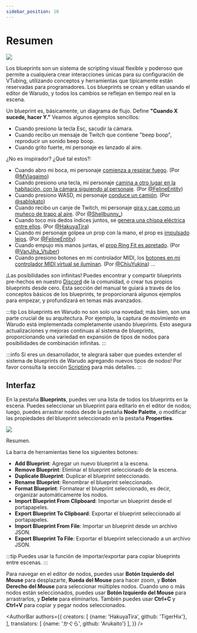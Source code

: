 ```yaml
---
sidebar_position: 10
---
```


# Resumen

![](/doc-img/blueprints-cover.jpg)

Los blueprints son un sistema de scripting visual flexible y poderoso que permite a cualquiera crear interacciones únicas para su configuración de VTubing, utilizando conceptos y herramientas que típicamente están reservadas para programadores. Los blueprints se crean y editan usando el editor de Warudo, y todos los cambios se reflejan en tiempo real en la escena.

Un blueprint es, básicamente, un diagrama de flujo. Define **"Cuando X sucede, hacer Y."** Veamos algunos ejemplos sencillos:

* Cuando presiono la tecla Esc, sacudir la cámara.
* Cuando recibo un mensaje de Twitch que contiene "beep boop", reproducir un sonido beep boop.
* Cuando grito fuerte, mi personaje es lanzado al aire.

¿No es inspirador? ¿Qué tal estos?:

* Cuando abro mi boca, mi personaje [comienza a respirar fuego](https://twitter.com/MVjagaimo/status/1725869971845333173/video/1). (Por [@MVjagaimo](https://twitter.com/MVjagaimo))
* Cuando presiono una tecla, mi personaje [camina a otro lugar en la habitación, con la cámara siguiendo al personaje](https://twitter.com/FelineEntity/status/1730225167572615582). (Por [@FelineEntity](https://twitter.com/FelineEntity))
* Cuando presiono WASD, mi personaje [conduce un camión](https://twitter.com/sablokato/status/1731679138677768700). (Por [@sablokato](https://twitter.com/sablokato))
* Cuando recibo un canje de Twitch, mi personaje [gira y cae como un muñeco de trapo al aire](https://twitter.com/Shellbunny_/status/1712629869488853260). (Por [@Shellbunny_](https://twitter.com/Shellbunny_))
* Cuando toco mis dedos índices juntos, se [genera una chispa eléctrica entre ellos](https://twitter.com/hakuyalabs/status/1724364814158360767). (Por [@HakuyaTira](https://twitter.com/hakuyatira))
* Cuando mi personaje golpea un prop con la mano, el prop es [impulsado lejos](https://twitter.com/FelineEntity/status/1727379837185319176). (Por [@FelineEntity](https://twitter.com/FelineEntity))
* Cuando empujo mis manos juntas, el [prop Ring Fit es apretado](https://twitter.com/VanJiha_Vtuber/status/1737645095095341397/video/1). (Por [@VanJiha_Vtuber](https://twitter.com/VanJiha_Vtuber))
* Cuando presiono botones en mi controlador MIDI, los [botones en mi controlador MIDI virtual se iluminan](https://twitter.com/ChiuYukina/status/1734913824086729149). (Por [@ChiuYukina](https://twitter.com/ChiuYukina))
  ...

¡Las posibilidades son infinitas! Puedes encontrar y compartir blueprints pre-hechos en nuestro [Discord](https://discord.gg/warudo) de la comunidad, o crear tus propios blueprints desde cero. Esta sección del manual te guiará a través de los conceptos básicos de los blueprints, te proporcionará algunos ejemplos para empezar, y profundizará en temas más avanzados.

:::tip
Los blueprints en Warudo no son solo una novedad; más bien, son una parte crucial de su arquitectura. Por ejemplo, la captura de movimiento en Warudo está implementada completamente usando blueprints. Esto asegura actualizaciones y mejoras continuas al sistema de blueprints, proporcionando una variedad en expansión de tipos de nodos para posibilidades de combinación infinitas.
:::

:::info
Si eres un desarrollador, te alegrará saber que puedes extender el sistema de blueprints de Warudo agregando nuevos tipos de nodos! Por favor consulta la sección [Scripting](../scripting/overview) para más detalles.
:::

## Interfaz

En la pestaña **Blueprints**, puedes ver una lista de todos los blueprints en la escena. Puedes seleccionar un blueprint para editarlo en el editor de nodos; luego, puedes arrastrar nodos desde la pestaña **Node Palette**, o modificar las propiedades del blueprint seleccionado en la pestaña **Properties**.

![](/doc-img/en-blueprints-1.png)
<p class="img-desc">Resumen.</p>

La barra de herramientas tiene los siguientes botones:
* **Add Blueprint**: Agregar un nuevo blueprint a la escena.
* **Remove Blueprint**: Eliminar el blueprint seleccionado de la escena.
* **Duplicate Blueprint**: Duplicar el blueprint seleccionado.
* **Rename Blueprint**: Renombrar el blueprint seleccionado.
* **Format Blueprint**: Formatear el blueprint seleccionado, es decir, organizar automáticamente los nodos.
* **Import Blueprint From Clipboard**: Importar un blueprint desde el portapapeles.
* **Export Blueprint To Clipboard**: Exportar el blueprint seleccionado al portapapeles.
* **Import Blueprint From File**: Importar un blueprint desde un archivo JSON.
* **Export Blueprint To File**: Exportar el blueprint seleccionado a un archivo JSON.

:::tip
Puedes usar la función de importar/exportar para copiar blueprints entre escenas.
:::

Para navegar en el editor de nodos, puedes usar **Botón Izquierdo del Mouse** para desplazarte, **Rueda del Mouse** para hacer zoom, y **Botón Derecho del Mouse** para seleccionar múltiples nodos. Cuando uno o más nodos están seleccionados, puedes usar **Botón Izquierdo del Mouse** para arrastrarlos, y **Delete** para eliminarlos. También puedes usar **Ctrl+C** y **Ctrl+V** para copiar y pegar nodos seleccionados.

<AuthorBar authors={{
  creators: [
    {name: 'HakuyaTira', github: 'TigerHix'},
  ],  translators: [
    {name: 'かぐら', github: 'Arukaito'}
  ],
}} />

